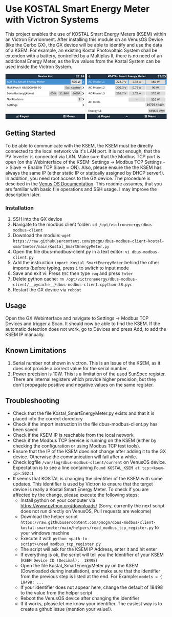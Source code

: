 # Use KOSTAL Smart Energy Meter with Victron Systems

This project enables the use of KOSTAL Smart Energy Meters (KSEM) within an Victron Envrionment. After installing this module on an VenusOS Device (like the Cerbo GX), the GX device will be able to identify and use the data of a KSEM. For example, an existing Kostal Photovoltaic System shall be extenden with a battery, controlled by a Multiplus II, there is no need of an additional Energy Meter, as the live values from the Kostal System can be used inside the Victron System.

![Kostal Smart Energy Meter detected by Cerbo GX](pictures/ksem_in_victronui.png?raw=true)

## Getting Started

To be able to communicate with the KSEM, the KSEM must be directly connected to the local network via it's LAN port. It is not enough, that the PV Inverter is connected via LAN. Make sure that the Modbus TCP port is open (on the Webinterface of the KSEM: Settings -> Modbus TCP Settings -> Slave -> Enable TCP Slave = ON). Also, please ensure the the KSEM has always the same IP (either static IP or statically assigned by DHCP server!).
In addition, you need root access to the GX device. The procedure is descibed in the [Venus OS Documentation](https://www.victronenergy.com/live/ccgx:root_access).
This readme assumes, that you are familiar with basic file operations and SSH usage. I may improve the description later.

### Installation

 1. SSH into the GX device
 2. Navigate to the modbus client folder: `cd /opt/victronenergy/dbus-modbus-client`
 3. Download the module: `wget https://raw.githubusercontent.com/pmcgn/dbus-modbus-client-kostal-smartmeter/main/Kostal_SmartEnergyMeter.py`
 4. Open the file dbus-modbus-client.py in a text editor: `vi dbus-modbus-client.py`
 5. Add the instruction `import Kostal_SmartEnergyMeter` behind the other imports (before typing, press `i` to switch to input mode
 6. Save and exit vi: Press `ESC` then type `:wq` and press `Enter`
 7. Delete python cache: `rm /opt/victronenergy/dbus-modbus-client/__pycache__/dbus-modbus-client.cpython-38.pyc`
 8. Restart the GX device via `reboot`

## Usage

Open the GX Webinterface and navigate to Settings -> Modbus TCP Devices and trigger a Scan. It should now be able to find the KSEM. If the automatic detection does not work, go to Devices and press Add, to add the KSEM IP manually.

## Known Limitations

 1. Serial number not shown in victron. This is an Issue of the KSEM, as it does not provide a correct value for the serial number.
 2. Power precision is 10W. This is a limitation of the used SunSpec register. There are internal registers which provide higher precision, but they don't propagate positive and negative values on the same register.

## Troubleshooting

 - Check that the file Kostal_SmartEnergyMeter.py exists and that it is placed into the correct dorectory
 - Check if the import instruction in the file dbus-modbus-client.py has been saved
 - Check if the KSEM IP is reachable from the local network
 - Check if the Modbus TCP Service is running on the KSEM (either by checking the configuration or using Modbus TCP test tools).
 - Ensure that the IP of the KSEM does not change after adding it to the GX device. Otherwise the communication will fail after a while.
 - Check logfile `/var/log/dbus-modbus-client/current` on VenusOS device. Expectation is to see a line containing `Found KOSTAL_KSEM at tcp:<ksem-ip>:502:1`
 - It seems that KOSTAL is changing the identifier of the KSEM with some updates. This identifier is used by Victron to ensure that the target device is really a Kostal Smart Energy Meter. To check if you are affected by the change, please execute the following steps:
   - Install python on your computer via https://www.python.org/downloads/ (Sorry, currently the next script does not run directly on VenusOS, Pull requests are welcome)
   - Download the helper script `https://raw.githubusercontent.com/pmcgn/dbus-modbus-client-kostal-smartmeter/main/helpers/read_modbus_tcp_register.py` to your windows machine
   - Execute it with `python <path-to-script>\read_modbus_tcp_register.py`
   - The script will ask for the KSEM IP Address, enter it and hit enter
   - If everything is ok, the script will tell you the Identifier of your KSEM (`KSEM Device ID (Decimal):  18498`)
   - Open the file Kostal_SmartEnergyMeter.py on the KSEM (Downloaded during installation), and make sure that the identifier from the previous step is listed at the end. For Example: `models = { 18498: ...`
   - If your identifier does not appear here, change the default of 18498 to the value from the helper script
   - Reboot the VenusOS device after changing the identifier
   - If it works, please let me know your identifier. The easiest way is to create a github issue (mention your value!).
